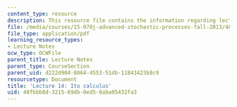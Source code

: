 ```yaml
---
content_type: resource
description: This resource file contains the information regarding lecture 14.
file: /media/courses/15-070j-advanced-stochastic-processes-fall-2013/48fbbb8d321569db0ed58aba05432fa3_MIT15_070JF13_Lec14.pdf
file_type: application/pdf
learning_resource_types:
- Lecture Notes
ocw_type: OCWFile
parent_title: Lecture Notes
parent_type: CourseSection
parent_uid: d222d904-8064-4553-51db-11843423b8c9
resourcetype: Document
title: 'Lecture 14: Ito calculus'
uid: 48fbbb8d-3215-69db-0ed5-8aba05432fa3
---
```

